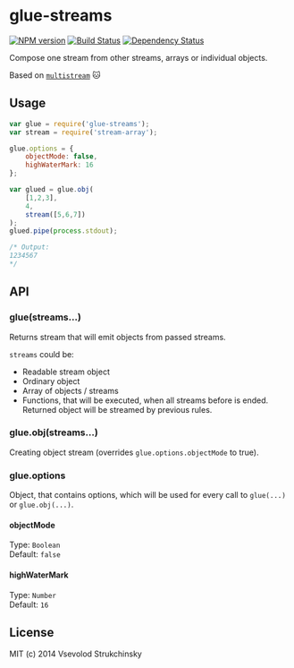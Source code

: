 # glue-streams

[![NPM version][npm-image]][npm-url] [![Build Status][travis-image]][travis-url] [![Dependency Status][depstat-image]][depstat-url]

Compose one stream from other streams, arrays or individual objects.

Based on [`multistream`](https://github.com/feross/multistream) :cat:

## Usage

```js
var glue = require('glue-streams');
var stream = require('stream-array');

glue.options = {
    objectMode: false,
    highWaterMark: 16
};

var glued = glue.obj(
    [1,2,3],
    4,
    stream([5,6,7])
);
glued.pipe(process.stdout);

/* Output:
1234567
*/
```

## API

### glue(streams...)

Returns stream that will emit objects from passed streams.

`streams` could be:

 * Readable stream object
 * Ordinary object
 * Array of objects / streams
 * Functions, that will be executed, when all streams before is ended. Returned object will be streamed by previous rules.

### glue.obj(streams...)

Creating object stream (overrides `glue.options.objectMode` to true).

### glue.options

Object, that contains options, which will be used for every call to `glue(...)` or `glue.obj(...)`.

#### objectMode
Type: `Boolean`  
Default: `false`

#### highWaterMark
Type: `Number`  
Default: `16`  

## License

MIT (c) 2014 Vsevolod Strukchinsky

[npm-url]: https://npmjs.org/package/glue-streams
[npm-image]: http://img.shields.io/npm/v/glue-streams.svg?style=flat

[travis-url]: http://travis-ci.org/floatdrop/glue-streams
[travis-image]: http://img.shields.io/travis/floatdrop/glue-streams.svg?branch=master&style=flat

[depstat-url]: https://david-dm.org/floatdrop/glue-streams
[depstat-image]: http://img.shields.io/david/floatdrop/glue-streams.svg?style=flat
